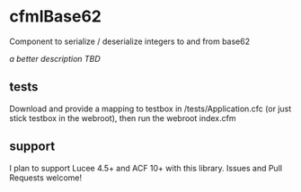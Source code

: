 # cfmlBase62
Component to serialize / deserialize integers to and from base62

_a better description TBD_

## tests

Download and provide a mapping to testbox in /tests/Application.cfc (or just stick testbox in the webroot), then run the webroot index.cfm

## support

I plan to support Lucee 4.5+ and ACF 10+ with this library. Issues and Pull Requests welcome!

